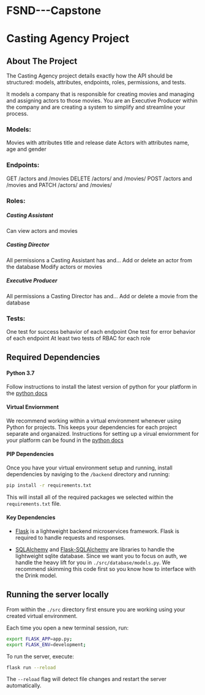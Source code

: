 # FSND---Capstone

# Casting Agency Project

## About The Project

The Casting Agency project details exactly how the API should be structured: models, attributes, endpoints, roles, permissions, and tests. 

It models a company that is responsible for creating movies and managing and assigning actors to those movies. You are an Executive Producer within the company and are creating a system to simplify and streamline your process.

### Models:
Movies with attributes title and release date
Actors with attributes name, age and gender

### Endpoints:
GET /actors and /movies
DELETE /actors/ and /movies/
POST /actors and /movies and
PATCH /actors/ and /movies/

### Roles:
##### Casting Assistant
Can view actors and movies
##### Casting Director
All permissions a Casting Assistant has and…
Add or delete an actor from the database
Modify actors or movies
##### Executive Producer
All permissions a Casting Director has and…
Add or delete a movie from the database

### Tests:
One test for success behavior of each endpoint
One test for error behavior of each endpoint
At least two tests of RBAC for each role

## Required Dependencies

#### Python 3.7

Follow instructions to install the latest version of python for your platform in the [python docs](https://docs.python.org/3/using/unix.html#getting-and-installing-the-latest-version-of-python)

#### Virtual Enviornment

We recommend working within a virtual environment whenever using Python for projects. This keeps your dependencies for each project separate and organaized. Instructions for setting up a virual enviornment for your platform can be found in the [python docs](https://packaging.python.org/guides/installing-using-pip-and-virtual-environments/)

#### PIP Dependencies

Once you have your virtual environment setup and running, install dependencies by naviging to the `/backend` directory and running:

```bash
pip install -r requirements.txt
```

This will install all of the required packages we selected within the `requirements.txt` file.

#### Key Dependencies

- [Flask](http://flask.pocoo.org/)  is a lightweight backend microservices framework. Flask is required to handle requests and responses.

- [SQLAlchemy](https://www.sqlalchemy.org/) and [Flask-SQLAlchemy](https://flask-sqlalchemy.palletsprojects.com/en/2.x/) are libraries to handle the lightweight sqlite database. Since we want you to focus on auth, we handle the heavy lift for you in `./src/database/models.py`. We recommend skimming this code first so you know how to interface with the Drink model.

## Running the server locally

From within the `./src` directory first ensure you are working using your created virtual environment.

Each time you open a new terminal session, run:

```bash
export FLASK_APP=app.py;
export FLASK_ENV=development;
```

To run the server, execute:

```bash
flask run --reload
```

The `--reload` flag will detect file changes and restart the server automatically.
